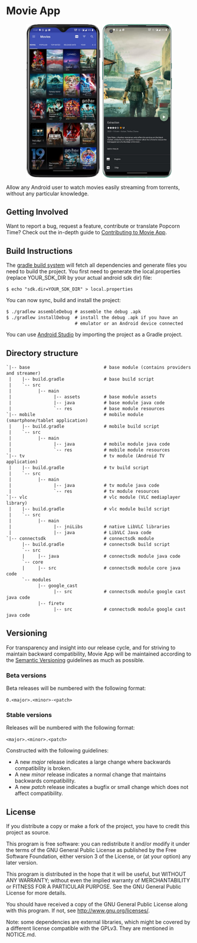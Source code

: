 # Movie App

<p align="center">
  <img alt='Screenshot 1' src="assets/screenshot1.png" width="40%"/>
  <img alt='Screenshot 2' src="assets/screenshot2.png" width="37.7%"/>
  <br/>
</p>

Allow any Android user to watch movies easily streaming from torrents, without any particular knowledge.

## Getting Involved

Want to report a bug, request a feature, contribute or translate Popcorn Time? Check out the in-depth guide to [Contributing to Movie App](CONTRIBUTING.md).

## Build Instructions ##

The [gradle build system](http://tools.android.com/tech-docs/new-build-system/user-guide) will fetch all dependencies and generate
files you need to build the project. You first need to generate the
local.properties (replace YOUR_SDK_DIR by your actual android sdk dir)
file:

    $ echo "sdk.dir=YOUR_SDK_DIR" > local.properties

You can now sync, build and install the project:

    $ ./gradlew assembleDebug # assemble the debug .apk
    $ ./gradlew installDebug  # install the debug .apk if you have an
                              # emulator or an Android device connected

You can use [Android Studio](http://developer.android.com/sdk/installing/studio.html) by importing the project as a Gradle project.

## Directory structure ##

    `|-- base                            # base module (contains providers and streamer)
     |    |-- build.gradle               # base build script
     |    `-- src
     |          |-- main
     |                |-- assets         # base module assets
     |                |-- java           # base module java code
     |                `-- res            # base module resources
    `|-- mobile                          # mobile module (smartphone/tablet application)
     |    |-- build.gradle               # mobile build script
     |    `-- src
     |          |-- main
     |                |-- java           # mobile module java code
     |                `-- res            # mobile module resources
    `|-- tv                              # tv module (Android TV application)
     |    |-- build.gradle               # tv build script
     |    `-- src
     |          |-- main
     |                |-- java           # tv module java code
     |                `-- res            # tv module resources
    `|-- vlc                             # vlc module (VLC mediaplayer library)
     |    |-- build.gradle               # vlc module build script
     |    `-- src
     |          |-- main
     |                |-- jniLibs        # native LibVLC libraries
     |                |-- java           # LibVLC Java code
    `|-- connectsdk                      # connectsdk module
          |-- build.gradle               # connectsdk build script
          `-- src
          |     |-- java                 # connectsdk module java code
          `-- core
          |     |-- src                  # connectsdk module core java code
          `-- modules
                |-- google_cast
                      |-- src            # connectsdk module google cast java code
                |-- firetv
                      |-- src            # connectsdk module google cast java code

## Versioning

For transparency and insight into our release cycle, and for striving to maintain backward compatibility, Movie App will be maintained according to the [Semantic Versioning](http://semver.org/) guidelines as much as possible.

### Beta versions

Beta releases will be numbered with the following format:

`0.<major>.<minor>-<patch>`

### Stable versions

Releases will be numbered with the following format:

`<major>.<minor>.<patch>`


Constructed with the following guidelines:
* A new *major* release indicates a large change where backwards compatibility is broken.
* A new *minor* release indicates a normal change that maintains backwards compatibility.
* A new *patch* release indicates a bugfix or small change which does not affect compatibility.

## License

If you distribute a copy or make a fork of the project, you have to credit this project as source.

This program is free software: you can redistribute it and/or modify it under the terms of the GNU General Public License as published by the Free Software Foundation, either version 3 of the License, or (at your option) any later version.

This program is distributed in the hope that it will be useful, but WITHOUT ANY WARRANTY; without even the implied warranty of MERCHANTABILITY or FITNESS FOR A PARTICULAR PURPOSE.  See the GNU General Public License for more details.

You should have received a copy of the GNU General Public License along with this program.  If not, see http://www.gnu.org/licenses/.

Note: some dependencies are external libraries, which might be covered by a different license compatible with the GPLv3. They are mentioned in NOTICE.md.
